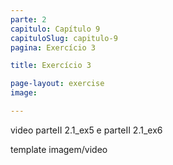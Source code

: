 ```yaml
---
parte: 2
capitulo: Capítulo 9
capituloSlug: capitulo-9
pagina: Exercício 3

title: Exercício 3

page-layout: exercise
image:

---
```


video parteII 2.1_ex5 e parteII 2.1_ex6

template imagem/video
